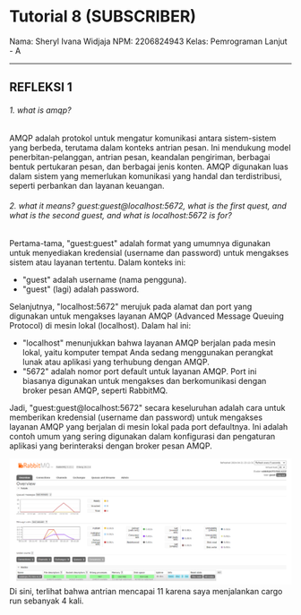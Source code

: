 # Tutorial 8 (SUBSCRIBER)
Nama: Sheryl Ivana Widjaja
NPM: 2206824943
Kelas: Pemrograman Lanjut - A

---
## REFLEKSI 1

###### 1. what is amqp?

AMQP adalah protokol untuk mengatur komunikasi antara sistem-sistem yang berbeda, terutama dalam konteks antrian pesan. Ini mendukung model penerbitan-pelanggan, antrian pesan, keandalan pengiriman, berbagai bentuk pertukaran pesan, dan berbagai jenis konten. AMQP digunakan luas dalam sistem yang memerlukan komunikasi yang handal dan terdistribusi, seperti perbankan dan layanan keuangan.

###### 2. what it means? guest:guest@localhost:5672, what is the first quest, and what is the second guest, and what is localhost:5672 is for? 
Pertama-tama, "guest:guest" adalah format yang umumnya digunakan untuk menyediakan kredensial (username dan password) untuk mengakses sistem atau layanan tertentu. Dalam konteks ini:

- "guest" adalah username (nama pengguna).
- "guest" (lagi) adalah password.

Selanjutnya, "localhost:5672" merujuk pada alamat dan port yang digunakan untuk mengakses layanan AMQP (Advanced Message Queuing Protocol) di mesin lokal (localhost). Dalam hal ini:

- "localhost" menunjukkan bahwa layanan AMQP berjalan pada mesin lokal, yaitu komputer tempat Anda sedang menggunakan perangkat lunak atau aplikasi yang terhubung dengan AMQP.
- "5672" adalah nomor port default untuk layanan AMQP. Port ini biasanya digunakan untuk mengakses dan berkomunikasi dengan broker pesan AMQP, seperti RabbitMQ.

Jadi, "guest:guest@localhost:5672" secara keseluruhan adalah cara untuk memberikan kredensial (username dan password) untuk mengakses layanan AMQP yang berjalan di mesin lokal pada port defaultnya. Ini adalah contoh umum yang sering digunakan dalam konfigurasi dan pengaturan aplikasi yang berinteraksi dengan broker pesan AMQP.

![alt text](assets/images/image1.png)
Di sini, terlihat bahwa antrian mencapai 11 karena saya menjalankan cargo run sebanyak 4 kali.